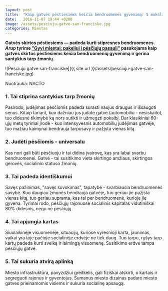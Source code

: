 ```yaml
---
layout: post
title:  "Kaip gatvės pėstiesiems keičia bendruomenės gyvenimą: 5 moksliniai faktai"
date:   2016-11-07 19:44 +0200
image: /assets/pesciuju-gatve-san-franciske.jpg
categories: Miestas
---
```

<b>
Gatvės skirtos pėstiesiems — padeda kurti stipresnes bendruomenes.
<em>Arup</em> tyrime <a href="http://www.arup.com/walking" target="_blank">
"Gyvi miestai: pakeliui į pėsčiųjų pasaulį"</a> pasakojama kaip gatvės 
skirtos pėstiesiems keičia bendruomenių gyvenimą ir gerina santykius tarp žmonių.</b>

![Pesciuju gatve san-franciske]({{ site.url }}/assets/pesciuju-gatve-san-franciske.jpg)

<div class="lighter smaller" style="margin:12px 0">Nuotrauka: NACTO
</div>


<h3>1. Tai stiprina santykius tarp žmonių</h3>

<p> Pasirodo, judėjimas pėsčiomis padeda surasti naujus draugus ir išsaugoti senus. 
Kitaip tariant, kuo dažniau jus judate gatve (automobiliu - nesiskaito), tuo didesnė tikimybė ką 
nors sutikti ir užmegzti pokalbį. 
Dar klasikiniai 60-ųjų metų tyrimai įrodė - kuo intensyvesnis automobilių judėjimas gatvėje, 
tuo mažiau kaimynai bendrauja tarpusavy ir pažįsta vienas kitą.</p>

<h3>2. Judėti pėsčiomis - universalu</h3>

<p>
Kas nori gali būti pėsčiuoju ir tai didina įvairovę, kas yra labai svarbu bendruomenei. 
Gatvė - tai susitikimo vieta skirtingo amžiaus, skirtingos gerovės, socialinio statuso žmonių.</p>

<h3>3. Tai padeda identiškumui </h3>

<p> Savęs pažinimas, "savęs suvokimas", tapatybė - svarbiausia bendruomenės savybė. 
Kuo daugiau žmonės bendrauja gatvėje, tuo geriau jie pažįsta vienas kitą, 
tuo geriau supranta, kas tai per bendruomenė, kurioje jie gyvena. 
Tyrimai rodo, pėsčiųjų rajonuose socialinis kapitalas vidutiniškai 80% didesnis, negu ne pėsčiųjų.</p>

<h3>4. Tai apjungia kartas </h3>

<p>
Šiuolaikinėje visuomenėje, situacijų, kuriose vyresnioji karta, jaunimas, vaikai yra toje pačioje socialinėje erdvėje ne tiek daug. Tuo tarpu, ryšys tarp kartų padeda kurti sveiką ir laimingą visuomenę. Susitikimo erdve tampa pėsčiųjų gatvė. </p>

<h3>5. Tai sukuria atvirą aplinką</h3>

<p>Miesto infrastruktūra, pavyzdžiui greitkelis, gali fiziškai atskirti, o kartais ir segreguoti rajonus ir gyventojus. Sumanus miesto dizainas padaro miesto gatves prieinamomis visiems ir sukuria socialinę apsaugą. </p>
